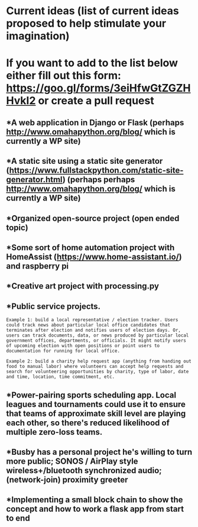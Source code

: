 # Current ideas (list of current ideas proposed to help stimulate your imagination)
# If you want to add to the list below either fill out this form: https://goo.gl/forms/3eiHfwGtZGZHHvkI2 or create a pull request

## *A web application in Django or Flask (perhaps http://www.omahapython.org/blog/ which is currently a WP site)

## *A static site using a static site generator (https://www.fullstackpython.com/static-site-generator.html) (perhaps perhaps http://www.omahapython.org/blog/ which is currently a WP site)

## *Organized open-source project (open ended topic)

## *Some sort of home automation project with HomeAssist (https://www.home-assistant.io/) and raspberry pi 

## *Creative art project with processing.py

## *Public service projects. 
    Example 1: build a local representative / election tracker. Users could track news about particular local office candidates that terminates after election and notifies users of election days. Or, users can track documents, data, or news produced by particular local government offices, departments, or officials. It might notify users of upcoming election with open positions or point users to documentation for running for local office.

    Example 2: build a charity help request app (anything from handing out food to manual labor) where volunteers can accept help requests and search for volunteering opportunities by charity, type of labor, date and time, location, time commitment, etc.

## *Power-pairing sports scheduling app. Local leagues and tournaments could use it to ensure that teams of approximate skill level are playing each other, so there's reduced likelihood of multiple zero-loss teams.

## *Busby has a personal project he's willing to turn more public; SONOS / AirPlay style wireless+/bluetooth synchronized audio; (network-join) proximity greeter

## *Implementing a small block chain to show the concept and how to work a flask app from start to end

